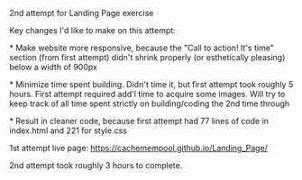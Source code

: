 2nd attempt for Landing Page exercise

Key changes I'd like to make on this attempt:

\* Make website more responsive, because the "Call to action! It's time" section (from first attempt) didn't shrink properly (or esthetically pleasing) below a width of 900px

\* Minimize time spent building. Didn't time it, but first attempt took roughly 5 hours. First attempt required add'l time to acquire some images. Will try to keep track of all time spent strictly on building/coding the 2nd time through

\* Result in cleaner code, because first attempt had 77 lines of code in index.html and 221 for style.css

1st attempt live page: https://cachemempool.github.io/Landing_Page/

2nd attempt took roughly 3 hours to complete.